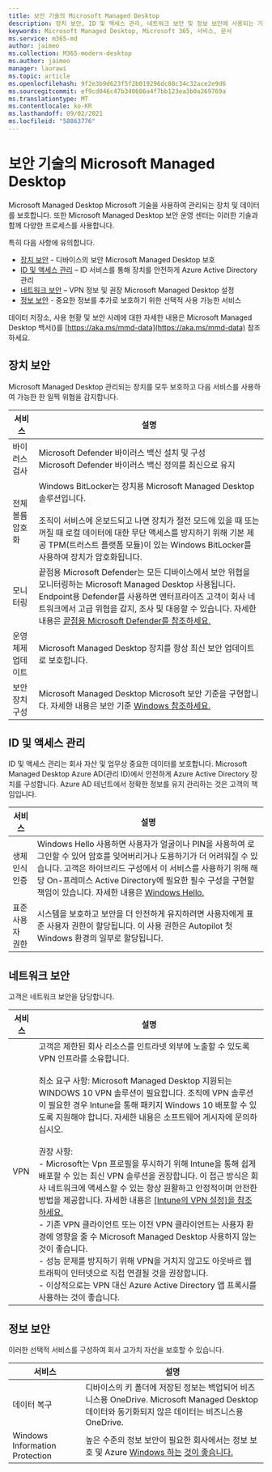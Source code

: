 ```yaml
---
title: 보안 기술의 Microsoft Managed Desktop
description: 장치 보안, ID 및 액세스 관리, 네트워크 보안 및 정보 보안에 사용되는 기술
keywords: Microsoft Managed Desktop, Microsoft 365, 서비스, 문서
ms.service: m365-md
author: jaimeo
ms.collection: M365-modern-desktop
ms.author: jaimeo
manager: laurawi
ms.topic: article
ms.openlocfilehash: 9f2e3b9d623f5f2b019296dc08c34c32ace2e9d6
ms.sourcegitcommit: ef9cd046c47b340686a4f7bb123ea3b0a269769a
ms.translationtype: MT
ms.contentlocale: ko-KR
ms.lasthandoff: 09/02/2021
ms.locfileid: "58863776"
---
```

# <a name="security-technologies-in-microsoft-managed-desktop"></a>보안 기술의 Microsoft Managed Desktop

<!--Security, also Onboarding doc: data handling/store, privileged account access -->

Microsoft Managed Desktop Microsoft 기술을 사용하여 관리되는 장치 및 데이터를 보호합니다. 또한 Microsoft Managed Desktop 보안 운영 센터는 이러한 [](security-operations.md) 기술과 함께 다양한 프로세스를 사용합니다.

특히 다음 사항에 유의합니다.

- [장치 보안](#device-security) - 디바이스의 보안 Microsoft Managed Desktop 보호
- [ID 및 액세스 관리](#identity-and-access-management) – ID 서비스를 통해 장치를 안전하게 Azure Active Directory 관리
- [네트워크 보안](#network-security) – VPN 정보 및 권장 Microsoft Managed Desktop 설정
- [정보 보안](#information-security) - 중요한 정보를 추가로 보호하기 위한 선택적 사용 가능한 서비스

데이터 저장소, 사용 현황 및 보안 사례에 대한 자세한 내용은 Microsoft Managed Desktop 백서()를 [https://aka.ms/mmd-data](https://aka.ms/mmd-data) 참조하세요.


## <a name="device-security"></a>장치 보안

Microsoft Managed Desktop 관리되는 장치를 모두 보호하고 다음 서비스를 사용하여 가능한 한 일찍 위협을 감지합니다.

서비스 | 설명
--- | ---
바이러스 검사 | Microsoft Defender 바이러스 백신 설치 및 구성<br>Microsoft Defender 바이러스 백신 정의를 최신으로 유지
전체 볼륨 암호화 | Windows BitLocker는 장치용 Microsoft Managed Desktop 솔루션입니다.<br><br>조직이 서비스에 온보드되고 나면 장치가 절전 모드에 있을 때 또는 꺼질 때 로컬 데이터에 대한 무단 액세스를 방지하기 위해 기본 제공 TPM(트러스트 플랫폼 모듈)이 있는 Windows BitLocker를 사용하여 장치가 암호화됩니다.
모니터링 | 끝점용 Microsoft Defender는 모든 디바이스에서 보안 위협을 모니터링하는 Microsoft Managed Desktop 사용됩니다. Endpoint용 Defender를 사용하면 엔터프라이즈 고객이 회사 네트워크에서 고급 위협을 감지, 조사 및 대응할 수 있습니다. 자세한 내용은 [끝점용 Microsoft Defender를 참조하세요.](/windows/threat-protection/windows-defender-atp/windows-defender-advanced-threat-protection)
운영 체제 업데이트 | Microsoft Managed Desktop 장치를 항상 최신 보안 업데이트로 보호합니다.
보안 장치 구성 | Microsoft Managed Desktop Microsoft 보안 기준을 구현합니다. 자세한 내용은 보안 기준 [Windows 참조하세요.](/windows/security/threat-protection/windows-security-baselines)



## <a name="identity-and-access-management"></a>ID 및 액세스 관리

ID 및 액세스 관리는 회사 자산 및 업무상 중요한 데이터를 보호합니다. Microsoft Managed Desktop Azure AD(관리 ID)에서 안전하게 Azure Active Directory 장치를 구성합니다. Azure AD 테넌트에서 정확한 정보를 유지 관리하는 것은 고객의 책임입니다.

서비스 | 설명
--- | ---
생체 인식 인증 | Windows Hello 사용하면 사용자가 얼굴이나 PIN을 사용하여 로그인할 수 있어 암호를 잊어버리거나 도용하기가 더 어려워질 수 있습니다. 고객은 하이브리드 구성에서 이 서비스를 사용하기 위해 해당 On-프레미스 Active Directory에 필요한 필수 구성을 구현할 책임이 있습니다. 자세한 내용은 [Windows Hello.](/windows-hardware/design/device-experiences/windows-hello) 
표준 사용자 권한 | 시스템을 보호하고 보안을 더 안전하게 유지하려면 사용자에게 표준 사용자 권한이 할당됩니다. 이 사용 권한은 Autopilot 첫 Windows 환경의 일부로 할당됩니다.



## <a name="network-security"></a>네트워크 보안

고객은 네트워크 보안을 담당합니다. 

서비스 | 설명
--- | ---
VPN | 고객은 제한된 회사 리소스를 인트라넷 외부에 노출할 수 있도록 VPN 인프라를 소유합니다.<br><br>최소 요구 사항: Microsoft Managed Desktop 지원되는 WINDOWS 10 VPN 솔루션이 필요합니다. 조직에 VPN 솔루션이 필요한 경우 Intune을 통해 패키지 Windows 10 배포할 수 있도록 지원해야 합니다. 자세한 내용은 소프트웨어 게시자에 문의하십시오.<br><br>권장 사항:<br>- Microsoft는 Vpn 프로필을 푸시하기 위해 Intune을 통해 쉽게 배포할 수 있는 최신 VPN 솔루션을 권장합니다. 이 접근 방식은 회사 네트워크에 액세스할 수 있는 항상 원활하고 안정적이며 안전한 방법을 제공합니다. 자세한 내용은 [[Intune의 VPN 설정]을 참조하세요.](/intune/vpn-settings-configure)<br>- 기존 VPN 클라이언트 또는 이전 VPN 클라이언트는 사용자 환경에 영향을 줄 수 Microsoft Managed Desktop 사용하지 않는 것이 좋습니다.<br>- 성능 문제를 방지하기 위해 VPN을 거치지 않고도 아웃바르 웹 트래픽이 인터넷으로 직접 연결될 것을 권장합니다.<br>- 이상적으로는 VPN 대신 Azure Active Directory 앱 프록시를 사용하는 것이 좋습니다.


## <a name="information-security"></a>정보 보안

이러한 선택적 서비스를 구성하여 회사 고가치 자산을 보호할 수 있습니다. 

서비스 | 설명
--- | ---
데이터 복구  | 디바이스의 키 폴더에 저장된 정보는 백업되어 비즈니스용 OneDrive. Microsoft Managed Desktop 데이터와 동기화되지 않은 데이터는 비즈니스용 OneDrive.
Windows Information Protection | 높은 수준의 정보 보안이 필요한 회사에서는 정보 보호 및 Azure [Windows 하는](/windows/threat-protection/windows-information-protection/protect-enterprise-data-using-wip) [것이 좋습니다.](https://www.microsoft.com/cloud-platform/azure-information-protection)
